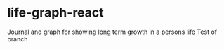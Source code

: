 # life-graph-react

Journal and graph for showing long term growth in a persons life
Test of branch
